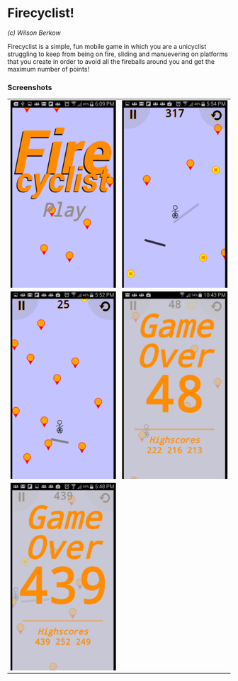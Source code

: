 # Firecyclist!
*(c) Wilson Berkow*

Firecyclist is a simple, fun mobile game in which you are a unicyclist struggling to keep from being on
fire, sliding and manuevering on platforms that you create in order to avoid all the
fireballs around you and get the maximum number of points!

### Screenshots
<table style="border: none;" cellspacing="0" cellpadding="0">
    <tr>
        <td><img src="screenshots/home-0.png" alt="Home 0" width="350" /></td>
        <td><img src="screenshots/gameplay-0.png" alt="Gameplay 0" width="350" /></td>
    </tr>
    <tr>
        <td><img src="screenshots/gameplay-1.png" alt="Gameplay 1" width="350" /></td>
        <td><img src="screenshots/gameover-0.png" alt="Gameover 0" width="350" /></td>
    </tr>
    <tr>
        <td><img src="screenshots/gameover-1.png" alt="Gameover 1" width="350" /></td>
    </tr>
</table>